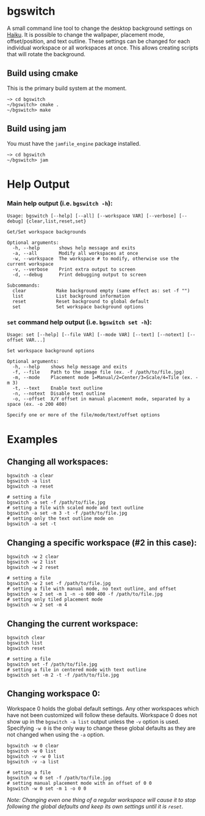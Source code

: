 # bgswitch

A small command line tool to change the desktop background settings on [Haiku](https://www.haiku-os.org).
It is possible to change the wallpaper, placement mode, offset/position, and text outline.  These settings
can be changed for each individual workspace or all workspaces at once.  This allows creating scripts that
will rotate the background.


## Build using cmake

This is the primary build system at the moment.

```console
~> cd bgswitch
~/bgswitch> cmake .
~/bgswitch> make
```


## Build using jam

You must have the `jamfile_engine` package installed.

```console
~> cd bgswitch
~/bgswitch> jam
```


# Help Output

### Main help output (i.e. `bgswitch -h`):
```console
Usage: bgswitch [--help] [--all] [--workspace VAR] [--verbose] [--debug] {clear,list,reset,set}

Get/Set workspace backgrounds

Optional arguments:
  -h, --help       shows help message and exits
  -a, --all        Modify all workspaces at once
  -w, --workspace  The workspace # to modify, otherwise use the current workspace
  -v, --verbose    Print extra output to screen
  -d, --debug      Print debugging output to screen

Subcommands:
  clear           Make background empty (same effect as: set -f "")
  list            List background information
  reset           Reset background to global default
  set             Set workspace background options
```


### `set` command help output (i.e. `bgswitch set -h`):
```console
Usage: set [--help] [--file VAR] [--mode VAR] [--text] [--notext] [--offset VAR...]

Set workspace background options

Optional arguments:
  -h, --help    shows help message and exits
  -f, --file    Path to the image file (ex. -f /path/to/file.jpg)
  -m, --mode    Placement mode 1=Manual/2=Center/3=Scale/4=Tile (ex. -m 3)
  -t, --text    Enable text outline
  -n, --notext  Disable text outline
  -o, --offset  X/Y offset in manual placement mode, separated by a space (ex. -o 200 400)

Specify one or more of the file/mode/text/offset options
```


# Examples

## Changing all workspaces:
```console
bgswitch -a clear
bgswitch -a list
bgswitch -a reset

# setting a file
bgswitch -a set -f /path/to/file.jpg
# setting a file with scaled mode and text outline
bgswitch -a set -m 3 -t -f /path/to/file.jpg
# setting only the text outline mode on
bgswitch -a set -t
```


## Changing a specific workspace (#2 in this case):
```console
bgswitch -w 2 clear
bgswitch -w 2 list
bgswitch -w 2 reset

# setting a file
bgswitch -w 2 set -f /path/to/file.jpg
# setting a file with manual mode, no text outline, and offset
bgswitch -w 2 set -m 1 -n -o 600 400 -f /path/to/file.jpg
# setting only tiled placement mode
bgswitch -w 2 set -m 4
```


## Changing the current workspace:
```console
bgswitch clear
bgswitch list
bgswitch reset

# setting a file
bgswitch set -f /path/to/file.jpg
# setting a file in centered mode with text outline
bgswitch set -m 2 -t -f /path/to/file.jpg
```


## Changing workspace 0:
Workspace 0 holds the global default settings.  Any other workspaces which have not been customized will follow these defaults.
Workspace 0 does not show up in the `bgswitch -a list` output unless the `-v` option is used.  Specifying `-w 0` is the only way
to change these global defaults as they are not changed when using the `-a` option.
```console
bgswitch -w 0 clear
bgswitch -w 0 list
bgswitch -v -w 0 list
bgswitch -v -a list

# setting a file
bgswitch -w 0 set -f /path/to/file.jpg
# setting manual placement mode with an offset of 0 0
bgswitch -w 0 set -m 1 -o 0 0
```
*Note: Changing even one thing of a regular workspace will cause it to stop following the global defaults and keep its own settings
until it is `reset`.*
